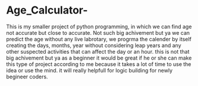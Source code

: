 # Age_Calculator-
This is my smaller project of python programming, in which we can find age not accurate but close to accurate.
Not such big achivement but ya we can predict the age without any live labrotary, we progrma the calender by itself creating the days, months, year without considering leap years and any other suspected activities that can affect the day or an hour. 
this is not that big achivement but ya as a beginner it would be great if he or she can make this type of project according to me because it takes a lot of time to use the idea or use the mind. it will really helpfull for logic building for newly begineer coders. 

